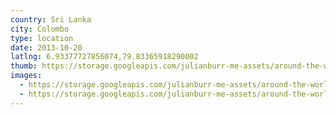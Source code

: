 ```yaml
---
country: Sri Lanka
city: Colombo
type: location
date: 2013-10-20
latlng: 6.93377727856074,79.83365918290002
thumb: https://storage.googleapis.com/julianburr-me-assets/around-the-world/sri-lanka/colombo/IMG_0239--thumb.JPG
images:
  - https://storage.googleapis.com/julianburr-me-assets/around-the-world/sri-lanka/colombo/IMG_0239.JPG
  - https://storage.googleapis.com/julianburr-me-assets/around-the-world/sri-lanka/colombo/IMG_0240.JPG
---
```

